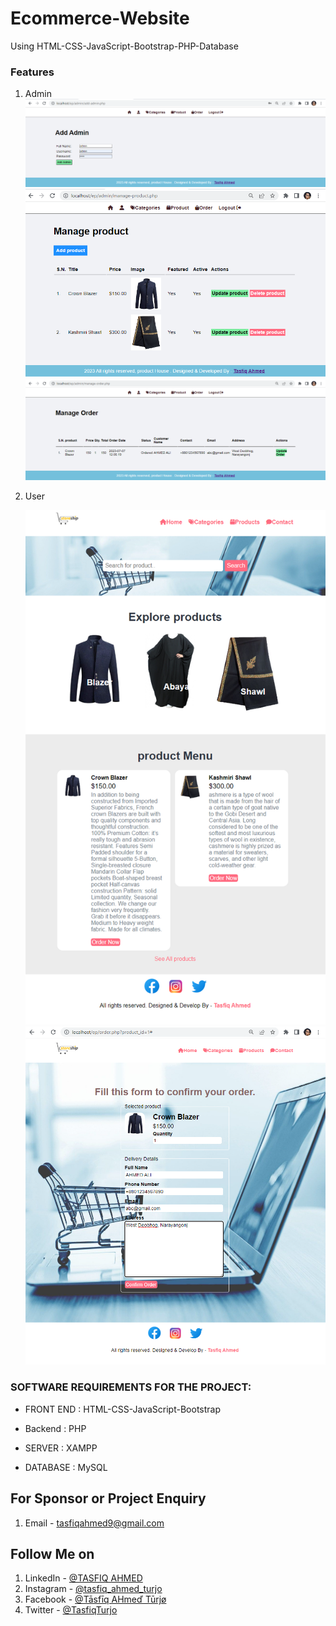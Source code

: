 # Ecommerce-Website
Using HTML-CSS-JavaScript-Bootstrap-PHP-Database

### Features
1. Admin
   ![add-admin](Outputs/Admin/add-admin.png)
   ![add-prduct](Outputs/Admin/products.png)
   ![add-admin](Outputs/Admin/orders.png)

2. User
   
   ![home](Outputs/User/home.png)
   ![category](Outputs/User/order.png)


### SOFTWARE REQUIREMENTS FOR THE PROJECT:

* FRONT END : HTML-CSS-JavaScript-Bootstrap
  
* Backend : PHP
  
* SERVER : XAMPP

* DATABASE : MySQL

## For Sponsor or Project Enquiry
1. Email - tasfiqahmed9@gmail.com


## Follow Me on
1. LinkedIn - [@TASFIQ AHMED](https://www.linkedin.com/in/tasfiq-ahmed-709758191/ "TASFIQ AHMED on LinkedIn")
2. Instagram - [@tasfiq_ahmed_turjo](https://www.instagram.com/tasfiq_ahmed_turjo/ "TASFIQ AHMED on Instagram")
3. Facebook - [@Tāsfīq AHmeď Tūrjø](https://www.facebook.com/m.tasfiqahmedturjo "TASFIQ AHMED on Facebook")
5. Twitter - [@TasfiqTurjo](https://www.twitter.com/TasfiqTurjo "TASFIQ AHMED on Twitter")
